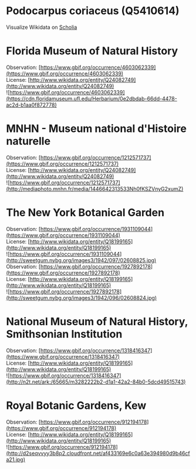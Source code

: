 
Podocarpus coriaceus (Q5410614)
===============================
  
Visualize Wikidata on [Scholia](https://scholia.toolforge.org/taxon/Q5410614)
# Florida Museum of Natural History
  
Observation: [https://www.gbif.org/occurrence/4603062339](https://www.gbif.org/occurrence/4603062339)  
License: [http://www.wikidata.org/entity/Q24082749](http://www.wikidata.org/entity/Q24082749)  
![https://www.gbif.org/occurrence/4603062339](https://cdn.floridamuseum.ufl.edu/Herbarium/0e2dbdab-66dd-4478-ac2d-b1aa0f872778)
# MNHN - Museum national d'Histoire naturelle
  
Observation: [https://www.gbif.org/occurrence/1212571737](https://www.gbif.org/occurrence/1212571737)  
License: [http://www.wikidata.org/entity/Q24082749](http://www.wikidata.org/entity/Q24082749)  
![https://www.gbif.org/occurrence/1212571737](http://mediaphoto.mnhn.fr/media/1446642313533Nh0fKSZVnyG2xumZ)
# The New York Botanical Garden
  
Observation: [https://www.gbif.org/occurrence/1931109044](https://www.gbif.org/occurrence/1931109044)  
License: [http://www.wikidata.org/entity/Q18199165](http://www.wikidata.org/entity/Q18199165)  
![https://www.gbif.org/occurrence/1931109044](http://sweetgum.nybg.org/images3/1942/097/02608825.jpg)  
Observation: [https://www.gbif.org/occurrence/1927892178](https://www.gbif.org/occurrence/1927892178)  
License: [http://www.wikidata.org/entity/Q18199165](http://www.wikidata.org/entity/Q18199165)  
![https://www.gbif.org/occurrence/1927892178](http://sweetgum.nybg.org/images3/1942/096/02608824.jpg)
# National Museum of Natural History, Smithsonian Institution
  
Observation: [https://www.gbif.org/occurrence/1318416347](https://www.gbif.org/occurrence/1318416347)  
License: [http://www.wikidata.org/entity/Q18199165](http://www.wikidata.org/entity/Q18199165)  
![https://www.gbif.org/occurrence/1318416347](http://n2t.net/ark:/65665/m3282222b2-d1a1-42a2-84b0-5dcd49515743)
# Royal Botanic Gardens, Kew
  
Observation: [https://www.gbif.org/occurrence/912194178](https://www.gbif.org/occurrence/912194178)  
License: [http://www.wikidata.org/entity/Q18199165](http://www.wikidata.org/entity/Q18199165)  
![https://www.gbif.org/occurrence/912194178](http://d2seqvvyy3b8p2.cloudfront.net/af433169e6c0a63e394980d9b46cfa21.jpg)